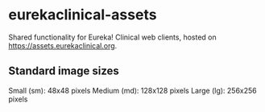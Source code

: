 # eurekaclinical-assets

Shared functionality for Eureka! Clinical web clients, hosted on https://assets.eurekaclinical.org.

## Standard image sizes
Small (sm): 48x48 pixels
Medium (md): 128x128 pixels
Large (lg): 256x256 pixels

